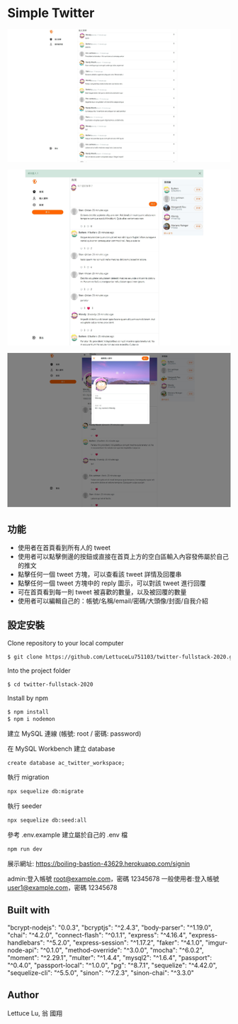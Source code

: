 # Simple Twitter

![page_1](./screenshots/page_1.jpg)

![page_2](./screenshots/page_2.jpg)

![page_3](./screenshots/page_3.jpg)


## 功能
* 使用者在首頁看到所有人的 tweet
* 使用者可以點擊側邊的按鈕或直接在首頁上方的空白區輸入內容發佈屬於自己的推文
* 點擊任何一個 tweet 方塊，可以查看該 tweet 詳情及回覆串
* 點擊任何一個 tweet 方塊中的 reply 圖示，可以對該 tweet 進行回覆
* 可在首頁看到每一則 tweet 被喜歡的數量，以及被回覆的數量
* 使用者可以編輯自己的：帳號/名稱/email/密碼/大頭像/封面/自我介紹

## 設定安裝

Clone repository to your local computer

```bash
$ git clone https://github.com/LettuceLu751103/twitter-fullstack-2020.git
```

Into the project folder

```bash
$ cd twitter-fullstack-2020
```

Install by npm

```bash
$ npm install
$ npm i nodemon
```

建立 MySQL 連線 (帳號: root / 密碼: password)

在 MySQL Workbench 建立 database

```
create database ac_twitter_workspace;
```

執行 migration

```bash
npx sequelize db:migrate
```

執行 seeder

```bash
npx sequelize db:seed:all
```

參考 .env.example 建立屬於自己的 .env 檔

```bash
npm run dev
```

展示網址: https://boiling-bastion-43629.herokuapp.com/signin

admin:登入帳號 root@example.com，密碼 12345678
一般使用者:登入帳號 user1@example.com，密碼 12345678


## Built with
"bcrypt-nodejs": "0.0.3",
"bcryptjs": "^2.4.3",
"body-parser": "^1.19.0",
"chai": "^4.2.0",
"connect-flash": "^0.1.1",
"express": "^4.16.4",
"express-handlebars": "^5.2.0",
"express-session": "^1.17.2",
"faker": "^4.1.0",
"imgur-node-api": "^0.1.0",
"method-override": "^3.0.0",
"mocha": "^6.0.2",
"moment": "^2.29.1",
"multer": "^1.4.4",
"mysql2": "^1.6.4",
"passport": "^0.4.0",
"passport-local": "^1.0.0",
"pg": "^8.7.1",
"sequelize": "^4.42.0",
"sequelize-cli": "^5.5.0",
"sinon": "^7.2.3",
"sinon-chai": "^3.3.0"


## Author
Lettuce Lu, 翁 國翔
